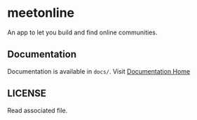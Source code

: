 # meetonline

An app to let you build and find online communities.

## Documentation

Documentation is available in `docs/`. Visit [Documentation Home](./docs/Home.md) 

## LICENSE

Read associated file.
